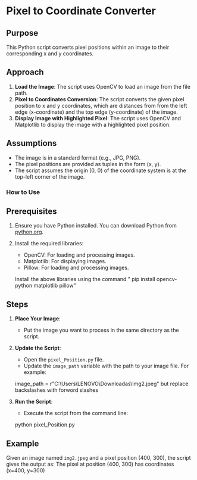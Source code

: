 

# Pixel to Coordinate Converter

## Purpose
This Python script converts pixel positions within an image to their corresponding x and y coordinates.



## Approach
1. **Load the Image**: The script uses OpenCV to load an image from the file path.
2. **Pixel to Coordinates Conversion**: The script converts the given pixel position to x and y coordinates, which are distances from                                       from the left edge (x-coordinate) and the top edge (y-coordinate) of the image.
3. **Display Image with Highlighted Pixel**: The script uses OpenCV and Matplotlib to display the image with a highlighted pixel position.




## Assumptions
- The image is in a standard format (e.g., JPG, PNG).
- The pixel positions are provided as tuples in the form (x, y).
- The script assumes the origin (0, 0) of the coordinate system is at the top-left corner of the image.




### How to Use

## Prerequisites
1. Ensure you have Python installed. You can download Python from [python.org](https://www.python.org/).
2. Install the required libraries:
    - OpenCV: For loading and processing images.
    - Matplotlib: For displaying images.
    - Pillow: For loading and processing images.
    
    Install the above libraries using the command  " pip install opencv-python matplotlib pillow"
    

## Steps
1. **Place Your Image**:
    - Put the image you want to process in the same directory as the script.

2. **Update the Script**:
    - Open the `pixel_Position.py` file.
    - Update the `image_path` variable with the path to your image file. For example:
    
    image_path = r"C:\Users\LENOVO\Downloadas\img2.jpeg"  but replace backslashes with forword slashes
    

3. **Run the Script**:
    - Execute the script from the command line:
    
    python pixel_Position.py
    

## Example
Given an image named `img2.jpeg` and a pixel position (400, 300), the script gives the output as:
                                                                                                  The pixel at position (400, 300) has coordinates (x=400, y=300)